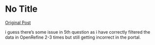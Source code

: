 # No Title

[Original Post](https://discourse.onlinedegree.iitm.ac.in/t/166576/7)

<p>i guess there’s some issue in 5th question as i have correctly filtered the data in OpenRefine 2-3 times but still getting incorrect in the portal.</p>